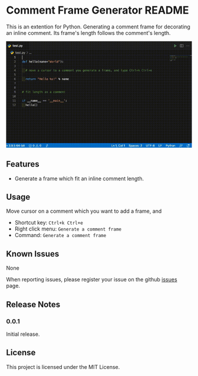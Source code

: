 # Comment Frame Generator README
This is an extention for Python.
Generating a comment frame for decorating  an inline comment. Its frame's length follows the comment's length.

![Comment Frame Generator](images/demo.gif)

## Features
- Generate a frame which fit an inline comment length.

## Usage
Move cursor on a comment which you want to add a frame, and

- Shortcut key: `Ctrl+k Ctrl+e`
- Right click menu: `Generate a comment frame`
- Command: `Generate a comment frame`

## Known Issues
None


When reporting issues, please register your issue on the github [issues](https://github.com/meow-noisy/comment-frame-generator/issues) page.

## Release Notes
### 0.0.1

Initial release.

## License
This project is licensed under the MIT License.